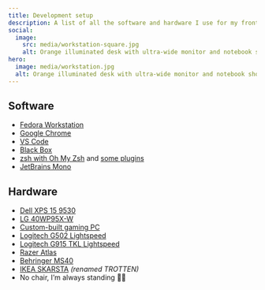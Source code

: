 ```yaml
---
title: Development setup
description: A list of all the software and hardware I use for my frontend dev job and my not-so-frontend-dev-job as a gamer.
social:
  image:
    src: media/workstation-square.jpg
    alt: Orange illuminated desk with ultra-wide monitor and notebook showing the Ubuntu 19.10 “Eoan Ermine” wallpaper.
hero:
  image: media/workstation.jpg
  alt: Orange illuminated desk with ultra-wide monitor and notebook showing the Ubuntu 19.10 “Eoan Ermine” wallpaper.
---
```


## Software

- [Fedora Workstation](https://getfedora.org/en/workstation/)
- [Google Chrome](https://www.google.com/chrome/)
- [VS Code](https://code.visualstudio.com)
- [Black Box](https://gitlab.gnome.org/raggesilver/blackbox)
- [zsh with Oh My Zsh](https://ohmyz.sh) and [some plugins](https://github.com/mvsde/dotfiles/blob/main/configs/.zshrc)
- [JetBrains Mono](https://www.jetbrains.com/lp/mono/)

## Hardware

- [Dell XPS 15 9530](https://www.dell.com/)
- [LG 40WP95X-W](https://www.lg.com/us/monitors/lg-40wp95c-w)
- [Custom-built gaming PC](https://twitter.fynn.be/1471513083994533892/)
- [Logitech G502 Lightspeed](https://www.logitechg.com/products/gaming-mice/g502-lightspeed-wireless-gaming-mouse.html)
- [Logitech G915 TKL Lightspeed](https://www.logitechg.com/products/gaming-keyboards/g915-tkl-wireless.html)
- [Razer Atlas](https://www.razer.com/gaming-mouse-mats/razer-atlas)
- [Behringer MS40](https://www.behringer.com/Categories/Behringer/Loudspeaker-Systems/Multimedia/MS40/p/P0384)
- [IKEA SKARSTA](https://www.ikea.com/us/en/p/trotten-desk-sit-stand-white-s79429602/) _(renamed TROTTEN)_
- No chair, I’m always standing 🧍🏻
